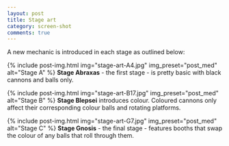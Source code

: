 ```yaml
---
layout: post
title: Stage art
category: screen-shot
comments: true
---
```


A new mechanic is introduced in each stage as outlined below:

{% include post-img.html img="stage-art-A4.jpg" img_preset="post_med" alt="Stage A" %}
**Stage Abraxas** - the first stage - is pretty basic with black cannons and balls only.

{% include post-img.html img="stage-art-B17.jpg" img_preset="post_med" alt="Stage B" %}
**Stage Blepsei** introduces colour. Coloured cannons only affect their corresponding 
colour balls and rotating platforms.

{% include post-img.html img="stage-art-G7.jpg" img_preset="post_med" alt="Stage C" %}
**Stage Gnosis** - the final stage - features booths that swap the colour of any balls 
that roll through them. 



